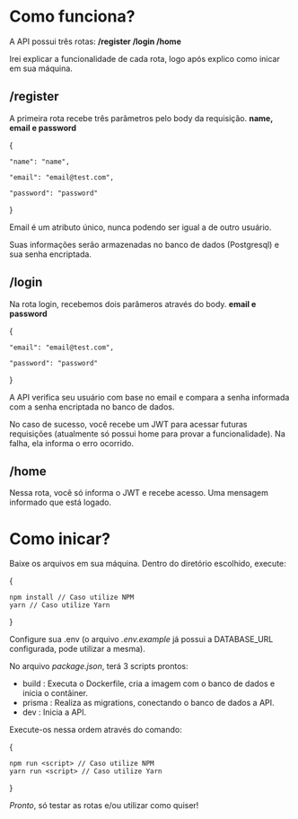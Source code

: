 # Como funciona?
A API possui três rotas: **/register  /login  /home**

Irei explicar a funcionalidade de cada rota, logo após explico como inicar em sua máquina.

## /register
A primeira rota recebe três parâmetros pelo body da requisição. **name, email e password**

{

    "name": "name",
    
    "email": "email@test.com",
    
    "password": "password"
}

Email é um atributo único, nunca podendo ser igual a de outro usuário.

Suas informações serão armazenadas no banco de dados (Postgresql) e sua senha encriptada.

## /login
Na rota login, recebemos dois parâmeros através do body. **email e password**

{

    "email": "email@test.com",
    
    "password": "password"
}

A API verifica seu usuário com base no email e compara a senha informada com a senha encriptada no banco de dados.

No caso de sucesso, você recebe um JWT para acessar futuras requisições (atualmente só possui home para provar a funcionalidade).
Na falha, ela informa o erro ocorrido.

## /home

Nessa rota, você só informa o JWT e recebe acesso. Uma mensagem informado que está logado.

# Como inicar?
Baixe os arquivos em sua máquina. Dentro do diretório escolhido, execute:

{

    npm install // Caso utilize NPM
    yarn // Caso utilize Yarn
}

Configure sua .env (o arquivo _.env.example_ já possui a DATABASE_URL configurada, pode utilizar a mesma).

No arquivo _package.json_, terá 3 scripts prontos:

- build : Executa o Dockerfile, cria a imagem com o banco de dados e inicia o contâiner.
- prisma : Realiza as migrations, conectando o banco de dados a API.
- dev : Inicia a API.

Execute-os nessa ordem através do comando:

{

    npm run <script> // Caso utilize NPM
    yarn run <script> // Caso utilize Yarn
}

*Pronto*, só testar as rotas e/ou utilizar como quiser!

